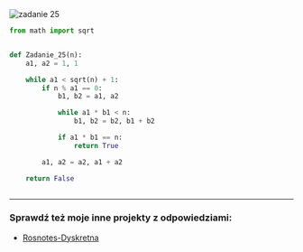 <picture>
  <source srcset="../../srt/zbior_zadan/25.png" media="(prefers-color-scheme: light)">
  <source srcset="../../srt/zbior_zadan/black_25.png" media="(prefers-color-scheme: dark)">
  <img src="../../srt/zbior_zadan/black_25.png" alt="zadanie 25">
</picture>

```python
from math import sqrt


def Zadanie_25(n):
    a1, a2 = 1, 1

    while a1 < sqrt(n) + 1:
        if n % a1 == 0:
            b1, b2 = a1, a2

            while a1 * b1 < n:
                b1, b2 = b2, b1 + b2

            if a1 * b1 == n:
                return True

        a1, a2 = a2, a1 + a2

    return False



```

---
### Sprawdź też moje inne projekty z odpowiedziami:
- [Rosnotes-Dyskretna](https://github.com/kamilGie/Rosnotes-Dyskretna)
